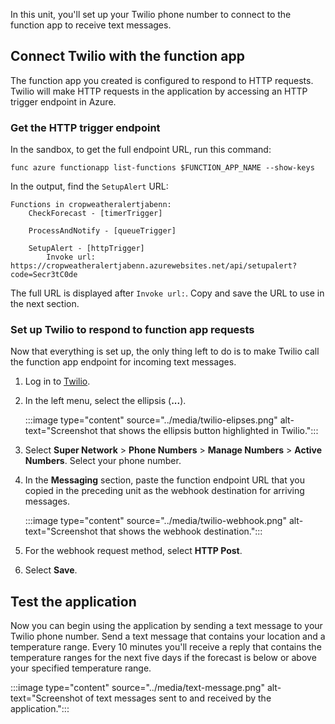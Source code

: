 In this unit, you'll set up your Twilio phone number to connect to the function app to receive text messages.

## Connect Twilio with the function app

The function app you created is configured to respond to HTTP requests. Twilio will make HTTP requests in the application by accessing an HTTP trigger endpoint in Azure.

### Get the HTTP trigger endpoint

In the sandbox, to get the full endpoint URL, run this command:

```azurecli
func azure functionapp list-functions $FUNCTION_APP_NAME --show-keys
```

In the output, find the `SetupAlert` URL:

```output
Functions in cropweatheralertjabenn:
    CheckForecast - [timerTrigger]

    ProcessAndNotify - [queueTrigger]

    SetupAlert - [httpTrigger]
        Invoke url: https://cropweatheralertjabenn.azurewebsites.net/api/setupalert?code=Secr3tC0de
```

The full URL is displayed after `Invoke url:`. Copy and save the URL to use in the next section.

### Set up Twilio to respond to function app requests

Now that everything is set up, the only thing left to do is to make Twilio call the function app endpoint for incoming text messages.

1. Log in to [Twilio](https://www.twilio.com?azure-portal=true).

1. In the left menu, select the ellipsis (**...**).

    :::image type="content" source="../media/twilio-elipses.png" alt-text="Screenshot that shows the ellipsis button highlighted in Twilio."::: 

1. Select **Super Network** > **Phone Numbers** > **Manage Numbers** > **Active Numbers**. Select your phone number.

1. In the **Messaging** section, paste the function endpoint URL that you copied in the preceding unit as the webhook destination for arriving messages.

    :::image type="content" source="../media/twilio-webhook.png" alt-text="Screenshot that shows the webhook destination.":::

1. For the webhook request method, select **HTTP Post**.

1. Select **Save**.

## Test the application

Now you can begin using the application by sending a text message to your Twilio phone number. Send a text message that contains your location and a temperature range. Every 10 minutes you'll receive a reply that contains the temperature ranges for the next five days if the forecast is below or above your specified temperature range.

:::image type="content" source="../media/text-message.png" alt-text="Screenshot of text messages sent to and received by the application.":::
